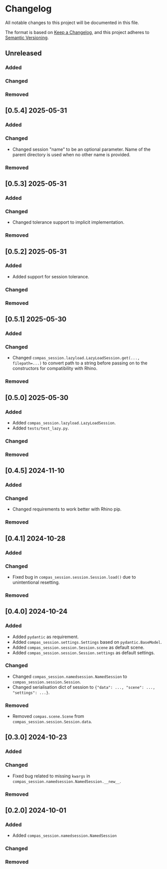 # Changelog

All notable changes to this project will be documented in this file.

The format is based on [Keep a Changelog](https://keepachangelog.com/en/1.0.0/),
and this project adheres to [Semantic Versioning](https://semver.org/spec/v2.0.0.html).

## Unreleased

### Added

### Changed

### Removed


## [0.5.4] 2025-05-31

### Added

### Changed

* Changed session "name" to be an optional parameter. Name of the parent directory is used when no other name is provided.

### Removed


## [0.5.3] 2025-05-31

### Added

### Changed

* Changed tolerance support to implicit implementation.

### Removed


## [0.5.2] 2025-05-31

### Added

* Added support for session tolerance.

### Changed

### Removed


## [0.5.1] 2025-05-30

### Added

### Changed

* Changed `compas_session.lazyload.LazyLoadSession.get(..., filepath=...)` to convert path to a string before passing on to the constructors for compatibility with Rhino.

### Removed


## [0.5.0] 2025-05-30

### Added

* Added `compas_session.lazyload.LazyLoadSession`.
* Added `tests/test_lazy.py`.

### Changed

### Removed

## [0.4.5] 2024-11-10

### Added

### Changed

* Changed requirements to work better with Rhino pip.

### Removed

## [0.4.1] 2024-10-28

### Added

### Changed

* Fixed bug in `compas_session.session.Session.load()` due to unintentional resetting.

### Removed

## [0.4.0] 2024-10-24

### Added

* Added `pydantic` as requirement.
* Added `compas_session.settings.Settings` based on `pydantic.BaseModel`.
* Added `compas_session.session.Session.scene` as default scene.
* Added `compas_session.session.Session.settings` as default settings.

### Changed

* Changed `compas_session.namedsession.NamedSession` to `compas_session.session.Session`.
* Changed serialisation dict of session to `{"data": ..., "scene": ..., "settings": ...}`.

### Removed

* Removed `compas.scene.Scene` from `compas_session.session.Session.data`.

## [0.3.0] 2024-10-23

### Added

### Changed

* Fixed bug related to missing `kwargs` in `compas_session.namedsession.NamedSession.__new__`.

### Removed

## [0.2.0] 2024-10-01

### Added

* Added `compas_session.namedsession.NamedSession`

### Changed

### Removed

